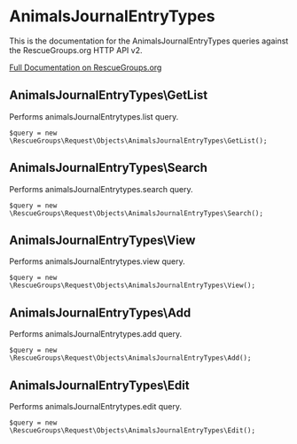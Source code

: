 # AnimalsJournalEntryTypes

This is the documentation for the AnimalsJournalEntryTypes queries against the RescueGroups.org HTTP API v2.

[Full Documentation on RescueGroups.org](https://userguide.rescuegroups.org/display/APIDG/Object+definitions#Objectdefinitions-animalsJournalEntrytypes)

## AnimalsJournalEntryTypes\GetList

Performs animalsJournalEntrytypes.list query.

    $query = new \RescueGroups\Request\Objects\AnimalsJournalEntryTypes\GetList();


## AnimalsJournalEntryTypes\Search

Performs animalsJournalEntrytypes.search query.

    $query = new \RescueGroups\Request\Objects\AnimalsJournalEntryTypes\Search();


## AnimalsJournalEntryTypes\View

Performs animalsJournalEntrytypes.view query.

    $query = new \RescueGroups\Request\Objects\AnimalsJournalEntryTypes\View();


## AnimalsJournalEntryTypes\Add

Performs animalsJournalEntrytypes.add query.

    $query = new \RescueGroups\Request\Objects\AnimalsJournalEntryTypes\Add();


## AnimalsJournalEntryTypes\Edit

Performs animalsJournalEntrytypes.edit query.

    $query = new \RescueGroups\Request\Objects\AnimalsJournalEntryTypes\Edit();


